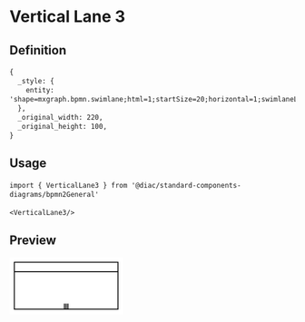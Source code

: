 # Vertical Lane 3

## Definition

```
{
  _style: { 
    entity: 'shape=mxgraph.bpmn.swimlane;html=1;startSize=20;horizontal=1;swimlaneLine=1;collapsible=0;fontStyle=0;strokeWidth=2;swimlaneFillColor=#ffffff;isCollection=1;whiteSpace=wrap;',
  },
  _original_width: 220,
  _original_height: 100,
}
```

## Usage

```
import { VerticalLane3 } from '@diac/standard-components-diagrams/bpmn2General'

<VerticalLane3/>
```

## Preview

<img src="./vertical-lane-3.png" width="200"/>
